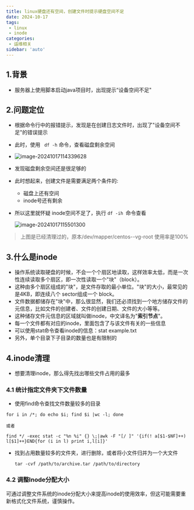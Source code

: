 ```yaml
---
title: linux硬盘还有空间，创建文件时提示硬盘空间不足
date: 2024-10-17
tags:
 - linux
 - inode
categories:
 - 运维相关
sidebar: 'auto'
---
```



## 1.背景

- 服务器上使用脚本启动java项目时，出现提示“设备空间不足"

## 2.问题定位

- 根据命令行中的报错提示，发现是在创建日志文件时，出现了"设备空间不足"的错误提示
- 此时，使用  ``` df -h``` 命令，查看磁盘剩余空间
- ![image-20241017114339628](https://raw.githubusercontent.com/liutao1996/images/main/picgo/image-20241017114339628.png)

- 发现磁盘剩余空间还是很足够的

- 此时想起来，创建文件是需要满足两个条件的:

  - 磁盘上还有空间
  - inode号还有剩余

- 所以这里就怀疑 inode空间不足了，执行 ```df -ih ```命令查看

  ![image-20241017115501300](https://raw.githubusercontent.com/liutao1996/images/main/picgo/image-20241017115501300.png)

  

> 上图是已经清理过的，原本/dev/mapper/centos--vg-root 使用率是100%



## 3.什么是inode

- 操作系统读取硬盘的时候，不会一个个扇区地读取，这样效率太低，而是一次性连续读取多个扇区，即一次性读取一个"块"（block）。
- 这种由多个扇区组成的"块"，是文件存取的最小单位。"块"的大小，最常见的是4KB，即连续八个 sector组成一个 block。
- 文件数据都储存在"块"中，那么很显然，我们还必须找到一个地方储存文件的元信息，比如文件的创建者、文件的创建日期、文件的大小等等。
- 这种储存文件元信息的区域就叫做inode，中文译名为"**索引节点**"。
- 每一个文件都有对应的inode，里面包含了与该文件有关的一些信息
- 可以使用stat命令查看inode的信息：stat example.txt
- 另外，单个目录下子目录的数量也是有限制的



## 4.inode清理

- 想要清理inode，那么得先找出哪些文件占用的最多

### 4.1 统计指定文件夹下文件数量

- 使用find命令查找文件数量较多的目录

```
for i in /*; do echo $i; find $i |wc -l; done

或者

find */ -exec stat -c "%n %i" {} \;|awk -F "[/ ]" '{if(! a[$1-$NF]++) l[$1]++}END{for (i in l) print i,l[i]}'

```

- 找到占用数量较多的文件夹，进行删除，或者将小文件归并为一个大文件

  ```
  tar -cvf /path/to/archive.tar /path/to/directory
  ```

  

### 4.2 调整Inode分配大小

可通过调整文件系统的inode分配大小来提高inode的使用效率，但这可能需要重新格式化文件系统，谨慎操作。